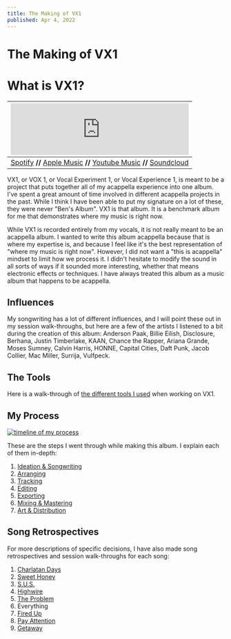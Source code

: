 ```yaml
---
title: The Making of VX1
published: Apr 4, 2022
---
```


# The Making of VX1

# What is VX1?

|                             <iframe style="border: 0; width: 100%; height: 120px;" src="https://bandcamp.com/EmbeddedPlayer/album=159817452/size=large/bgcol=ffffff/linkcol=0687f5/tracklist=false/artwork=small/transparent=true/" seamless><a href="https://bpev.bandcamp.com/album/vx1">VX1 by Ben Pevsner</a></iframe>                             |
| :----------------------------------------------------------------------------------------------------------------------------------------------------------------------------------------------------------------------------------------------------------------------------------------------------------------------------------------------------: |
| [Spotify](https://open.spotify.com/album/1JJC0Q5UIoChlJIMxLEeRs?si=iEtjZB3KQj61xvyesAy5eA&dl_branch=1) **//** [Apple Music](https://music.apple.com/us/album/vx1/1588620712) **//** [Youtube Music](https://music.youtube.com/playlist?list=OLAK5uy_mm18Al7x1C2WzoF_4LWp60hJ5tvWapIJ8) **//** [Soundcloud](https://soundcloud.com/benpevsner/sets/vx1) |

VX1, or VOX 1, or Vocal Experiment 1, or Vocal Experience 1, is meant to be a project that puts together all of my acappella experience into one album. I've spent a great amount of time involved in different acappella projects in the past. While I think I have been able to put my signature on a lot of these, they were never "Ben's Album". VX1 is that album. It is a benchmark album for me that demonstrates where my music is right now.

While VX1 is recorded entirely from my vocals, it is not really meant to be an acappella album. I wanted to write this album acappella because that is where my expertise is, and because I feel like it's the best representation of "where my music is right now". However, I did not want a "this is acappella" mindset to limit how we process it. I didn't hesitate to modify the sound in all sorts of ways if it sounded more interesting, whether that means electronic effects or techniques. I have always treated this album as a music album that happens to be acappella.

## Influences

My songwriting has a lot of different influences, and I will point these out in my session walk-throughs, but here are a few of the artists I listened to a bit during the creation of this album: Anderson Paak, Billie Eilish, Disclosure, Berhana, Justin Timberlake, KAAN, Chance the Rapper, Ariana Grande, Moses Sumney, Calvin Harris, HONNE, Capital Cities, Daft Punk, Jacob Collier, Mac Miller, Surrija, Vulfpeck.

## The Tools

Here is a walk-through of [the different tools I used](https://bpev.me/blog/vx1-tools) when working on VX1.

## My Process

[![timeline of my process](https://static.bpev.me/blog/vx1-introduction/timeline-light.png)](https://static.bpev.me/blog/vx1-introduction/timeline-light.png)

These are the steps I went through while making this album. I explain each of them in-depth:

1. [Ideation & Songwriting](https://bpev.me/blog/vx1-songwriting/)
2. [Arranging](https://bpev.me/blog/vx1-arranging/)
3. [Tracking](https://bpev.me/blog/vx1-tracking/)
4. [Editing](https://bpev.me/blog/vx1-editing/)
5. [Exporting](https://bpev.me/blog/vx1-exporting/)
6. [Mixing & Mastering](https://bpev.me/blog/vx1-mixing-and-mastering/)
7. [Art & Distribution](https://bpev.me/blog/vx1-art-and-distribution/)

## Song Retrospectives

For more descriptions of specific decisions, I have also made song retrospectives and session walk-throughs for each song:

1. [Charlatan Days](https://bpev.me/blog/vx1-session-charlatan-days/)
2. [Sweet Honey](https://bpev.me/blog/vx1-session-sweet-honey/)
3. [S.U.S.](https://bpev.me/blog/vx1-session-sus/)
4. [Highwire](https://bpev.me/blog/vx1-session-highwire/)
5. [The Problem](https://bpev.me/blog/vx1-session-the-problem/)
6. Everything
7. [Fired Up](https://bpev.me/blog/vx1-session-fired-up/)
8. [Pay Attention](https://bpev.me/blog/vx1-session-pay-attention/)
9. [Getaway](https://bpev.me/blog/vx1-session-getaway/)
